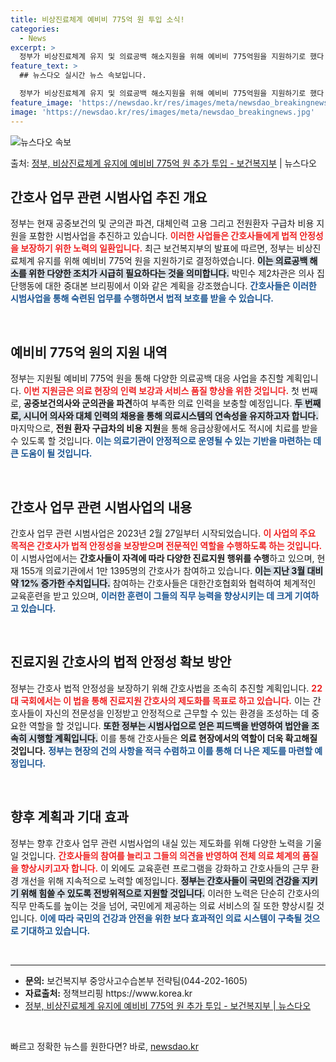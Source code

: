 ```yaml
---
title: 비상진료체계 예비비 775억 원 투입 소식!
categories:
  - News
excerpt: >
  정부가 비상진료체계 유지 및 의료공백 해소지원을 위해 예비비 775억원을 지원하기로 했다. 박민수 보건복지부…
feature_text: >
  ## 뉴스다오 실시간 뉴스 속보입니다.

  정부가 비상진료체계 유지 및 의료공백 해소지원을 위해 예비비 775억원을 지원하기로 했다. 박민수 보건복지부…
feature_image: 'https://newsdao.kr/res/images/meta/newsdao_breakingnews.jpg'
image: 'https://newsdao.kr/res/images/meta/newsdao_breakingnews.jpg'
---
```


![뉴스다오 속보](https://newsdao.kr/res/images/meta/newsdao_breakingnews.jpg)

<p>출처: <a href="https://newsdao.kr/3942" rel="dofollow">정부, 비상진료체계 유지에 예비비 775억 원 추가 투입 - 보건복지부</a> | 뉴스다오</p>

<h2 data-ke-size="size26">간호사 업무 관련 시범사업 추진 개요</h2>

<p data-ke-size="size16">정부는 현재 공중보건의 및 군의관 파견, 대체인력 고용 그리고 전원환자 구급차 비용 지원을 포함한 시범사업을 추진하고 있습니다. <b><span style="color: #ee2323;">이러한 사업들은 간호사들에게 법적 안정성을 보장하기 위한 노력의 일환입니다.</span></b> 최근 보건복지부의 발표에 따르면, 정부는 비상진료체계 유지를 위해 예비비 775억 원을 지원하기로 결정하였습니다. <b><span style="background-color: #21538527;">이는 의료공백 해소를 위한 다양한 조치가 시급히 필요하다는 것을 의미합니다.</span></b> 박민수 제2차관은 의사 집단행동에 대한 중대본 브리핑에서 이와 같은 계획을 강조했습니다. <b><span style="color: #1a5490;">간호사들은 이러한 시범사업을 통해 숙련된 업무를 수행하면서 법적 보호를 받을 수 있습니다.</span></b></p>

<p data-ke-size="size16">&nbsp;</p>

<h2 data-ke-size="size26">예비비 775억 원의 지원 내역</h2>

<p data-ke-size="size16">정부는 지원될 예비비 775억 원을 통해 다양한 의료공백 대응 사업을 추진할 계획입니다. <b><span style="color: #ee2323;">이번 지원금은 의료 현장의 인력 보강과 서비스 품질 향상을 위한 것입니다.</span></b> 첫 번째로, <b>공중보건의사와 군의관을 파견</b>하여 부족한 의료 인력을 보충할 예정입니다. <b><span style="background-color: #21538527;">두 번째로, 시니어 의사와 대체 인력의 채용을 통해 의료시스템의 연속성을 유지하고자 합니다.</span></b> 마지막으로, <b>전원 환자 구급차의 비용 지원</b>을 통해 응급상황에서도 적시에 치료를 받을 수 있도록 할 것입니다. <b><span style="color: #1a5490;">이는 의료기관이 안정적으로 운영될 수 있는 기반을 마련하는 데 큰 도움이 될 것입니다.</span></b></p>

<p data-ke-size="size16">&nbsp;</p>

<h2 data-ke-size="size26">간호사 업무 관련 시범사업의 내용</h2>

<p data-ke-size="size16">간호사 업무 관련 시범사업은 2023년 2월 27일부터 시작되었습니다. <b><span style="color: #ee2323;">이 사업의 주요 목적은 간호사가 법적 안정성을 보장받으며 전문적인 역할을 수행하도록 하는 것입니다.</span></b> 이 시범사업에서는 <b>간호사들이 자격에 따라 다양한 진료지원 행위를 수행</b>하고 있으며, 현재 155개 의료기관에서 1만 1395명의 간호사가 참여하고 있습니다. <b><span style="background-color: #21538527;">이는 지난 3월 대비 약 12% 증가한 수치입니다.</span></b> 참여하는 간호사들은 대한간호협회와 협력하여 체계적인 교육훈련을 받고 있으며, <b><span style="color: #1a5490;">이러한 훈련이 그들의 직무 능력을 향상시키는 데 크게 기여하고 있습니다.</span></b></p>

<p data-ke-size="size16">&nbsp;</p>

<h2 data-ke-size="size26">진료지원 간호사의 법적 안정성 확보 방안</h2>

<p data-ke-size="size16">정부는 간호사 법적 안정성을 보장하기 위해 간호사법을 조속히 추진할 계획입니다. <b><span style="color: #ee2323;">22대 국회에서는 이 법을 통해 진료지원 간호사의 제도화를 목표로 하고 있습니다.</span></b> 이는 간호사들이 자신의 전문성을 인정받고 안정적으로 근무할 수 있는 환경을 조성하는 데 중요한 역할을 할 것입니다. <b><span style="background-color: #21538527;">또한 정부는 시범사업으로 얻은 피드백을 반영하여 법안을 조속히 시행할 계획입니다.</span></b> 이를 통해 간호사들은 <b>의료 현장에서의 역할이 더욱 확고해질 것입니다.</b> <b><span style="color: #1a5490;">정부는 현장의 건의 사항을 적극 수렴하고 이를 통해 더 나은 제도를 마련할 예정입니다.</span></b></p>

<p data-ke-size="size16">&nbsp;</p>

<h2 data-ke-size="size26">향후 계획과 기대 효과</h2>

<p data-ke-size="size16">정부는 향후 간호사 업무 관련 시범사업의 내실 있는 제도화를 위해 다양한 노력을 기울일 것입니다. <b><span style="color: #ee2323;">간호사들의 참여를 늘리고 그들의 의견을 반영하여 전체 의료 체계의 품질을 향상시키고자 합니다.</span></b> 이 외에도 교육훈련 프로그램을 강화하고 간호사들의 근무 환경 개선을 위해 지속적으로 노력할 예정입니다. <b><span style="background-color: #21538527;">정부는 간호사들이 국민의 건강을 지키기 위해 힘쓸 수 있도록 전방위적으로 지원할 것입니다.</span></b> 이러한 노력은 단순히 간호사의 직무 만족도를 높이는 것을 넘어, 국민에게 제공하는 의료 서비스의 질 또한 향상시킬 것입니다. <b><span style="color: #1a5490;">이에 따라 국민의 건강과 안전을 위한 보다 효과적인 의료 시스템이 구축될 것으로 기대하고 있습니다.</span></b></p>

<p data-ke-size="size16">&nbsp;</p>

<hr />

<ul>
<li><b>문의:</b> 보건복지부 중앙사고수습본부 전략팀(044-202-1605)</li>
<li><b>자료출처:</b> 정책브리핑 https://www.korea.kr</li>
<li><a href="https://newsdao.kr/3942">정부, 비상진료체계 유지에 예비비 775억 원 추가 투입 - 보건복지부 | 뉴스다오</a></li>
</ul>

<p data-ke-size="size16">&nbsp;</p> 

빠르고 정확한 뉴스를 원한다면? 바로, <a href="https://newsdao.kr" rel="dofollow">newsdao.kr</a>


